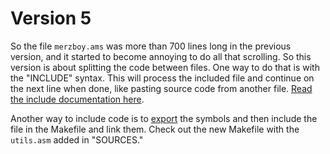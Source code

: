 # Version 5

So the file `merzboy.ams` was more than 700 lines long in the previous version, and it started to become annoying to do all that scrolling. So this version is about splitting the code between files. One way to do that is with the "INCLUDE" syntax. This will process the included file and continue on the next line when done, like pasting source code from another file. [Read the include documentation here](https://rgbds.gbdev.io/docs/v0.9.1/rgbasm.5#Including_other_source_files).

Another way to include code is to [export](https://rgbds.gbdev.io/docs/v0.9.1/rgbasm.5#Exporting_and_importing_symbols) the symbols and then include the file in the Makefile and link them. Check out the new Makefile with the `utils.asm` added in "SOURCES."